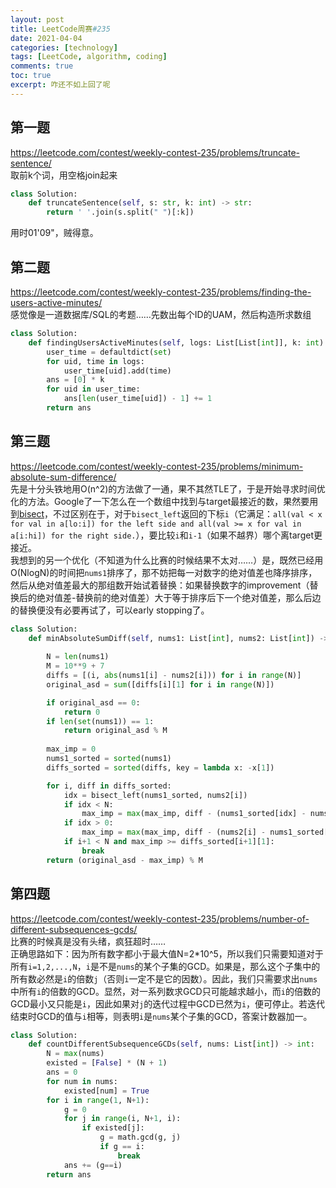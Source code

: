 ```yaml
---
layout: post
title: LeetCode周赛#235
date: 2021-04-04
categories: [technology]
tags: [LeetCode, algorithm, coding]
comments: true
toc: true
excerpt: 咋还不如上回了呢
---
```


## 第一题
<https://leetcode.com/contest/weekly-contest-235/problems/truncate-sentence/>  
取前k个词，用空格join起来  
```python
class Solution:
    def truncateSentence(self, s: str, k: int) -> str:
        return ' '.join(s.split(" ")[:k])
```
用时01'09"，贼得意。

## 第二题
<https://leetcode.com/contest/weekly-contest-235/problems/finding-the-users-active-minutes/>  
感觉像是一道数据库/SQL的考题……先数出每个ID的UAM，然后构造所求数组  
```python
class Solution:
    def findingUsersActiveMinutes(self, logs: List[List[int]], k: int) -> List[int]:
        user_time = defaultdict(set)
        for uid, time in logs:
            user_time[uid].add(time)
        ans = [0] * k
        for uid in user_time:
            ans[len(user_time[uid]) - 1] += 1
        return ans
```

## 第三题
<https://leetcode.com/contest/weekly-contest-235/problems/minimum-absolute-sum-difference/>  
先是十分头铁地用O(n^2)的方法做了一通，果不其然TLE了，于是开始寻求时间优化的方法。Google了一下怎么在一个数组中找到与target最接近的数，果然要用到[bisect](https://docs.python.org/3/library/bisect.html#module-bisect)，不过区别在于，对于`bisect_left`返回的下标`i`（它满足：`all(val < x for val in a[lo:i]) for the left side and all(val >= x for val in a[i:hi]) for the right side.`），要比较`i`和`i-1`（如果不越界）哪个离target更接近。  
我想到的另一个优化（不知道为什么比赛的时候结果不太对……）是，既然已经用O(NlogN)的时间把`nums1`排序了，那不妨把每一对数字的绝对值差也降序排序，然后从绝对值差最大的那组数开始试着替换：如果替换数字的improvement（替换后的绝对值差-替换前的绝对值差）大于等于排序后下一个绝对值差，那么后边的替换便没有必要再试了，可以early stopping了。  
```python
class Solution:
    def minAbsoluteSumDiff(self, nums1: List[int], nums2: List[int]) -> int:
        
        N = len(nums1)
        M = 10**9 + 7
        diffs = [(i, abs(nums1[i] - nums2[i])) for i in range(N)]
        original_asd = sum([diffs[i][1] for i in range(N)])

        if original_asd == 0:
            return 0
        if len(set(nums1)) == 1:
            return original_asd % M
        
        max_imp = 0
        nums1_sorted = sorted(nums1)
        diffs_sorted = sorted(diffs, key = lambda x: -x[1])

        for i, diff in diffs_sorted:
            idx = bisect_left(nums1_sorted, nums2[i])
            if idx < N:
                max_imp = max(max_imp, diff - (nums1_sorted[idx] - nums2[i]))
            if idx > 0:
                max_imp = max(max_imp, diff - (nums2[i] - nums1_sorted[idx-1]))
            if i+1 < N and max_imp >= diffs_sorted[i+1][1]:
                break
        return (original_asd - max_imp) % M
```

## 第四题
<https://leetcode.com/contest/weekly-contest-235/problems/number-of-different-subsequences-gcds/>  
比赛的时候真是没有头绪，疯狂超时……  
正确思路如下：因为所有数字都小于最大值N=2\*10^5，所以我们只需要知道对于所有`i=1,2,...,N`，`i`是不是`nums`的某个子集的GCD。如果是，那么这个子集中的所有数必然是`i`的倍数`j`（否则`i`一定不是它的因数）。因此，我们只需要求出`nums`中所有`i`的倍数的GCD。显然，对一系列数求GCD只可能越求越小，而`i`的倍数的GCD最小又只能是`i`，因此如果对`j`的迭代过程中GCD已然为`i`，便可停止。若迭代结束时GCD的值与`i`相等，则表明`i`是`nums`某个子集的GCD，答案计数器加一。  
```python
class Solution:
    def countDifferentSubsequenceGCDs(self, nums: List[int]) -> int:
        N = max(nums)
        existed = [False] * (N + 1)
        ans = 0
        for num in nums:
            existed[num] = True
        for i in range(1, N+1):
            g = 0
            for j in range(i, N+1, i):
                if existed[j]:
                    g = math.gcd(g, j)
                    if g == i:
                        break
            ans += (g==i)
        return ans
```